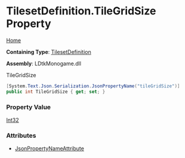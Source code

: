# TilesetDefinition\.TileGridSize Property

[Home](../../../README.md)

**Containing Type**: [TilesetDefinition](../README.md)

**Assembly**: LDtkMonogame\.dll

  
 TileGridSize 

```csharp
[System.Text.Json.Serialization.JsonPropertyName("tileGridSize")]
public int TileGridSize { get; set; }
```

### Property Value

[Int32](https://docs.microsoft.com/en-us/dotnet/api/system.int32)

### Attributes

* [JsonPropertyNameAttribute](https://docs.microsoft.com/en-us/dotnet/api/system.text.json.serialization.jsonpropertynameattribute)

